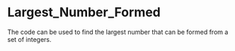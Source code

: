 # Largest_Number_Formed
The code can be used to find the largest number that can be formed from a set of integers.
